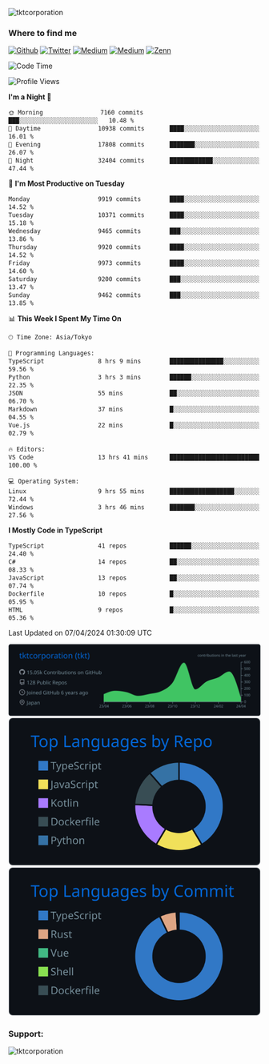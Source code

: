 <p align="left"> <img src="https://komarev.com/ghpvc/?username=tktcorporation&label=Profile%20views&color=0e75b6&style=flat" alt="tktcorporation" /> </p>

<h3>Where to find me</h3>
<p>
<a href="https://github.com/tktcorporation" target="_blank"><img alt="Github" src="https://img.shields.io/badge/GitHub-%2312100E.svg?&style=for-the-badge&logo=Github&logoColor=white" /></a>
<a href="https://twitter.com/tktcorporation" target="_blank"><img alt="Twitter" src="https://img.shields.io/badge/twitter-%231DA1F2.svg?&style=for-the-badge&logo=twitter&logoColor=white" /></a>
<a href="https://www.linkedin.com/in/tktcorporation" target="_blank"><img alt="Medium" src="https://img.shields.io/badge/linkdin-0a66c2.svg?&style=for-the-badge&logo=linkedin&logoColor=white" /></a>
<a href="https://qiita.com/tktcorporation" target="_blank"><img alt="Medium" src="https://img.shields.io/badge/qiita-55C500.svg?&style=for-the-badge&logo=qiita&logoColor=white" /></a>
<a href="https://zenn.dev/tktcorporation" target="_blank"><img alt="Zenn" src="https://img.shields.io/badge/Zenn-3EA8FF.svg?&style=for-the-badge&logo=Zenn&logoColor=white" /></a>
</p>
  
<!--START_SECTION:waka-->
![Code Time](http://img.shields.io/badge/Code%20Time-1%2C476%20hrs%2034%20mins-blue)

![Profile Views](http://img.shields.io/badge/Profile%20Views-0-blue)

**I'm a Night 🦉** 

```text
🌞 Morning                7160 commits        ███░░░░░░░░░░░░░░░░░░░░░░   10.48 % 
🌆 Daytime                10938 commits       ████░░░░░░░░░░░░░░░░░░░░░   16.01 % 
🌃 Evening                17808 commits       ███████░░░░░░░░░░░░░░░░░░   26.07 % 
🌙 Night                  32404 commits       ████████████░░░░░░░░░░░░░   47.44 % 
```
📅 **I'm Most Productive on Tuesday** 

```text
Monday                   9919 commits        ████░░░░░░░░░░░░░░░░░░░░░   14.52 % 
Tuesday                  10371 commits       ████░░░░░░░░░░░░░░░░░░░░░   15.18 % 
Wednesday                9465 commits        ███░░░░░░░░░░░░░░░░░░░░░░   13.86 % 
Thursday                 9920 commits        ████░░░░░░░░░░░░░░░░░░░░░   14.52 % 
Friday                   9973 commits        ████░░░░░░░░░░░░░░░░░░░░░   14.60 % 
Saturday                 9200 commits        ███░░░░░░░░░░░░░░░░░░░░░░   13.47 % 
Sunday                   9462 commits        ███░░░░░░░░░░░░░░░░░░░░░░   13.85 % 
```


📊 **This Week I Spent My Time On** 

```text
🕑︎ Time Zone: Asia/Tokyo

💬 Programming Languages: 
TypeScript               8 hrs 9 mins        ███████████████░░░░░░░░░░   59.56 % 
Python                   3 hrs 3 mins        ██████░░░░░░░░░░░░░░░░░░░   22.35 % 
JSON                     55 mins             ██░░░░░░░░░░░░░░░░░░░░░░░   06.70 % 
Markdown                 37 mins             █░░░░░░░░░░░░░░░░░░░░░░░░   04.55 % 
Vue.js                   22 mins             █░░░░░░░░░░░░░░░░░░░░░░░░   02.79 % 

🔥 Editors: 
VS Code                  13 hrs 41 mins      █████████████████████████   100.00 % 

💻 Operating System: 
Linux                    9 hrs 55 mins       ██████████████████░░░░░░░   72.44 % 
Windows                  3 hrs 46 mins       ███████░░░░░░░░░░░░░░░░░░   27.56 % 
```

**I Mostly Code in TypeScript** 

```text
TypeScript               41 repos            ██████░░░░░░░░░░░░░░░░░░░   24.40 % 
C#                       14 repos            ██░░░░░░░░░░░░░░░░░░░░░░░   08.33 % 
JavaScript               13 repos            ██░░░░░░░░░░░░░░░░░░░░░░░   07.74 % 
Dockerfile               10 repos            █░░░░░░░░░░░░░░░░░░░░░░░░   05.95 % 
HTML                     9 repos             █░░░░░░░░░░░░░░░░░░░░░░░░   05.36 % 
```




 Last Updated on 07/04/2024 01:30:09 UTC
<!--END_SECTION:waka-->

[![](https://raw.githubusercontent.com/tktcorporation/tktcorporation/master/profile-summary-card-output/github_dark/0-profile-details.svg)](https://github.com/vn7n24fzkq/github-profile-summary-cards)
[![](https://raw.githubusercontent.com/tktcorporation/tktcorporation/master/profile-summary-card-output/github_dark/1-repos-per-language.svg)](https://github.com/vn7n24fzkq/github-profile-summary-cards) [![](https://raw.githubusercontent.com/tktcorporation/tktcorporation/master/profile-summary-card-output/github_dark/2-most-commit-language.svg)](https://github.com/vn7n24fzkq/github-profile-summary-cards)

<h3 align="left">Support:</h3>
<p><a href="https://www.buymeacoffee.com/tktcorporation"> <img align="left" src="https://cdn.buymeacoffee.com/buttons/v2/default-yellow.png" height="50" width="210" alt="tktcorporation" /></a></p><br><br>
